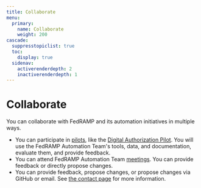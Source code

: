 ```yaml
---
title: Collaborate
menu:
  primary:
    name: Collaborate
    weight: 200
cascade:
  suppresstopiclist: true
  toc:
    display: true
  sidenav:
    activerenderdepth: 2
    inactiverenderdepth: 1
---
```

# Collaborate

You can collaborate with FedRAMP and its automation initiatives in multiple ways.

- You can participate in [pilots](https://www.fedramp.gov/fedramp-pilots/), like the [Digital Authorization Pilot](https://www.fedramp.gov/digital-authorization-package-pilot/). You will use the FedRAMP Automation Team's tools, data, and documentation, evaluate them, and provide feedback.
- You can attend FedRAMP Automation Team [meetings](./meetings/). You can provide feedback or directly propose changes.
- You can provide feedback, propose changes, or propose changes via GitHub or email. See [the contact page](../contact/) for more information.
